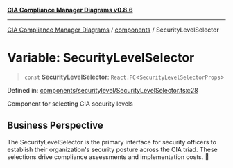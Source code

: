 [**CIA Compliance Manager Diagrams v0.8.6**](../../README.md)

***

[CIA Compliance Manager Diagrams](../../modules.md) / [components](../README.md) / SecurityLevelSelector

# Variable: SecurityLevelSelector

> `const` **SecurityLevelSelector**: `React.FC`\<`SecurityLevelSelectorProps`\>

Defined in: [components/securitylevel/SecurityLevelSelector.tsx:28](https://github.com/Hack23/cia-compliance-manager/blob/050a250237d6f621490781dbdf95155919f35aed/src/components/securitylevel/SecurityLevelSelector.tsx#L28)

Component for selecting CIA security levels

## Business Perspective

The SecurityLevelSelector is the primary interface for security officers
to establish their organization's security posture across the CIA triad.
These selections drive compliance assessments and implementation costs. 💼

